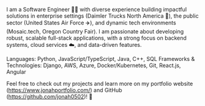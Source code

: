 I am a Software Engineer 👨‍💻 with diverse experience building impactful solutions in enterprise settings (Daimler Trucks North America 🚚), the public sector (United States Air Force ✈️), and dynamic tech environments (Mosaic.tech, Oregon Country Fair). I am passionate about developing robust, scalable full-stack applications, with a strong focus on backend systems, cloud services ☁️, and data-driven features.

Languages: Python, JavaScript/TypeScript, Java, C++, SQL
Frameworks & Technologies: Django, AWS, Azure, Docker/Kubernetes, Git, React.js, Angular

Feel free to check out my projects and learn more on my portfolio website (https://www.jonahportfolio.com/) and GitHub (https://github.com/jonah0502)! 🚀
